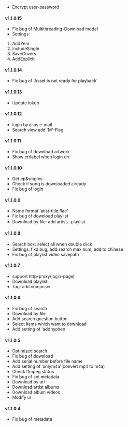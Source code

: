 ﻿- Encrypt user-password

#### v1.1.0.15
- Fix bug of Multithreading-Download model
- Settings:  
1. AddYear
2. IncludeSingle
3. SaveCovers
4. AddExplicit

#### v1.1.0.14
- Fix bug of 'Asset is not ready for playback'

#### v1.1.0.13
- Update token

#### v1.1.0.12
- login by alias e-mail
- Search view add 'M'-Flag

#### v1.1.0.11
- Fix bug of download artwork
- Show errlabel when login err

#### v1.1.0.10
- Get ep&singles
- Check if song is downloaded already
- Fix bug of login

#### v1.1.0.9
- Name format 'atist-title.flac'
- Fix bug of download playlist
- Download by file: add artist、playlist

#### v1.1.0.8
- Search box: select all when double click 
- Settings: fixd bug, add search max num, add to chinese
- Fix bug of playlist video savepath

#### v1.1.0.7
- support http-proxy(login-page)
- Download playlist
- Tag: add composer

#### v1.1.0.6
- Fix bug of search
- Download by file
- Add search question button
- Select items which want to download
- Add setting of 'addhyphen'

#### v1.1.0.5
- Optimized search
- Fix bug of download
- Add serial number before file name
- Add setting of 'onlym4a'(convert mp4 to m4a)
- Check ffmpeg status
- Fix bug of set metadata
- Download by url
- Download artist albums
- Download album videos
- Modify ui  

#### v1.1.0.4
- Fix bug of metadata
